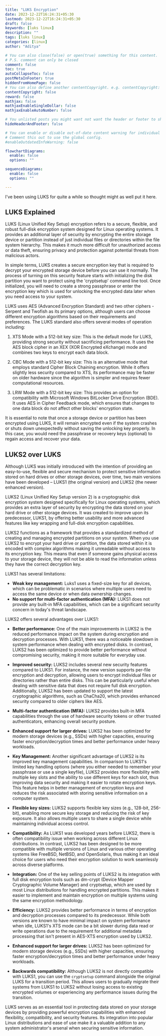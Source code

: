 ```yaml
---
title: "LUKS Encryption"
date: 2023-12-22T16:24:31+05:30
lastmod: 2023-12-22T16:24:31+05:30
draft: false
keywords: [luks linux]
description: ""
tags: [luks linux]
categories: [linux]
author: "Aditya"

# You can also close(false) or open(true) something for this content.
# P.S. comment can only be closed
comment: false
toc: true
autoCollapseToc: false
postMetaInFooter: true
hiddenFromHomePage: false
# You can also define another contentCopyright. e.g. contentCopyright: "This is another copyright."
contentCopyright: false
reward: false
mathjax: false
mathjaxEnableSingleDollar: false
mathjaxEnableAutoNumber: false

# You unlisted posts you might want not want the header or footer to show
hideHeaderAndFooter: false

# You can enable or disable out-of-date content warning for individual post.
# Comment this out to use the global config.
#enableOutdatedInfoWarning: false

flowchartDiagrams:
  enable: false
  options: ""

sequenceDiagrams: 
  enable: false
  options: ""

---
```

I've been using LUKS for quite a while so thought might as well put it here.
<!--more-->
## LUKS Explained
 LUKS (Linux Unified Key Setup) encryption refers to a secure, flexible, and robust full-disk encryption system designed for Linux operating systems. It provides an additional layer of security by encrypting the entire storage device or partition instead of just individual files or directories within the file system hierarchy. This makes it much more difficult for unauthorized access or data theft, ensuring privacy and protection against potential threats from malicious actors.

In simple terms, LUKS creates a secure encryption key that is required to decrypt your encrypted storage device before you can use it normally. The process of turning on this security feature starts with initializing the disk partition you want to protect using the 'cryptsetup' command line tool. Once initialized, you will need to create a strong passphrase or enter the encryption key which is used for unlocking the encrypted data later when you need access to your system.

LUKS uses AES (Advanced Encryption Standard) and two other ciphers - Serpent and Twofish as its primary options, although users can choose different encryption algorithms based on their requirements and preferences. The LUKS standard also offers several modes of operation including:

1. XTS Mode with a 512-bit key size: This is the default mode for LUKS, providing strong security without sacrificing performance. It uses the AES block cipher in an XEX (XOR Encrypted eXchange) mode and combines two keys to encrypt each data block.

2. CBC Mode with a 512-bit key size: This is an alternative mode that employs standard Cipher Block Chaining encryption. While it offers slightly less security compared to XTS, its performance may be faster on older hardware since the algorithm is simpler and requires fewer computational resources.

3. LRW Mode with a 512-bit key size: This provides an option for compatibility with Microsoft Windows BitLocker Drive Encryption (BDE). It uses AES in Cipher Feedback mode, which ensures that changes to one data block do not affect other blocks' encryption state.

It is essential to note that once a storage device or partition has been encrypted using LUKS, it will remain encrypted even if the system crashes or shuts down unexpectedly without saving the unlocking key properly. In this case, you would need the passphrase or recovery keys (optional) to regain access and recover your data.

## LUKS2 over LUKS
Although LUKS was initially introduced with the intention of providing an easy-to-use, flexible and secure mechanism to protect sensitive information stored on hard drives or other storage devices, over time, two main versions have been developed – LUKS1 (the original version) and LUKS2 (the newer enhanced version).

LUKS2 (Linux Unified Key Setup version 2) is a cryptographic disk encryption system designed specifically for Linux operating systems, which provides an extra layer of security by encrypting the data stored on your hard drive or other storage devices. It was created to improve upon its predecessor, LUKS1, by offering better usability and more advanced features like key wrapping and full-disk encryption capabilities.

LUKS2 functions as a framework that provides a standardized method of creating and managing encrypted partitions on your system. When you use LUKS2 to encrypt your hard drive or partition, the data stored within it is encoded with complex algorithms making it unreadable without access to its encryption key. This means that even if someone gains physical access to your storage device, they will not be able to read the information unless they have the correct decryption key.

LUKS1 has several limitations:

- **Weak key management:** Luks1 uses a fixed-size key for all devices, which can be problematic in scenarios where multiple users need to access the same device or when data ownership changes.
- **No support for multi-factor authentication (MFA):** LUKS1 does not provide any built-in MFA capabilities, which can be a significant security concern in today's threat landscape.

LUKS2 offers several advantages over LUKS1:

- **Better performance:** One of the main improvements in LUKS2 is the reduced performance impact on the system during encryption and decryption processes. With LUKS1, there was a noticeable slowdown in system performance when dealing with encrypted disks. In contrast, LUKS2 has been optimized to provide better performance without compromising security, making it more suitable for everyday use.

- **Improved security:** LUKS2 includes several new security features compared to LUKS1. For instance, the new version supports per-file encryption and decryption, allowing users to encrypt individual files or directories rather than entire disks. This can be particularly useful when dealing with sensitive data that does not require full disk encryption. Additionally, LUKS2 has been updated to support the latest cryptographic algorithms, such as ChaCha20, which provides enhanced security compared to older ciphers like AES.

- **Multi-factor authentication (MFA):** LUKS2 provides built-in MFA capabilities through the use of hardware security tokens or other trusted authenticators, enhancing overall security posture.

- **Enhanced support for larger drives:** LUKS2 has been optimized for modern storage devices (e.g., SSDs) with higher capacities, ensuring faster encryption/decryption times and better performance under heavy workloads.

- **Key Management:** Another significant advantage of LUKS2 is its improved key management capabilities. In comparison to LUKS1's limited key handling options (where you either needed to remember your passphrase or use a single keyfile), LUKS2 provides more flexibility with multiple key slots and the ability to use different keys for each slot, thus improving data security and making it easier to rotate encryption keys. This feature helps in better management of encryption keys and reduces the risk associated with storing sensitive information on a computer system.

- **Flexible key sizes:** LUKS2 supports flexible key sizes (e.g., 128-bit, 256-bit), enabling more secure key storage and reducing the risk of key exposure. It also allows multiple users to share a single device while maintaining individual access control.

- **Compatibility:** As LUKS1 was developed years before LUKS2, there is often compatibility issue when working across different Linux distributions. In contrast, LUKS2 has been designed to be more compatible with multiple versions of Linux and various other operating systems like FreeBSD, NetBSD, and OpenSolaris, thus making it an ideal choice for users who need their encryption solution to work seamlessly across diverse platforms.

- **Integration:** One of the key selling points of LUKS2 is its integration with full disk encryption tools such as dm-crypt (Device Mapper Cryptographic Volume Manager) and cryptsetup, which are used by most Linux distributions for handling encrypted partitions. This makes it easier to implement and maintain encryption on multiple systems using the same encryption methodology.

- **Efficiency:** LUKS2 provides better performance in terms of encryption and decryption processes compared to its predecessor. While both versions are known to have minimal impact on system performance when idle, LUKS1's XTS mode can be a bit slower during data read or write operations due to the requirement for additional metadata processing that isn't present in AES-XTS encryption used by LUKS2.

- **Enhanced support for larger drives:** LUKS2 has been optimized for modern storage devices (e.g., SSDs) with higher capacities, ensuring faster encryption/decryption times and better performance under heavy workloads.

- **Backwards compatibility:** Although LUKS2 is not directly compatible with LUKS1, you can use the `cryptsetup` command alongside the original LUKS for a transition period. This allows users to gradually migrate their systems from LUKS1 to LUKS2 without losing access to existing encrypted volumes or experiencing any performance issues during the transition.

LUKS serves as an essential tool in protecting data stored on your storage devices by providing powerful encryption capabilities with enhanced flexibility, compatibility, and security features. Its integration into popular Linux distributions and ease of use make it a valuable addition to any system administrator's arsenal when securing sensitive information.
